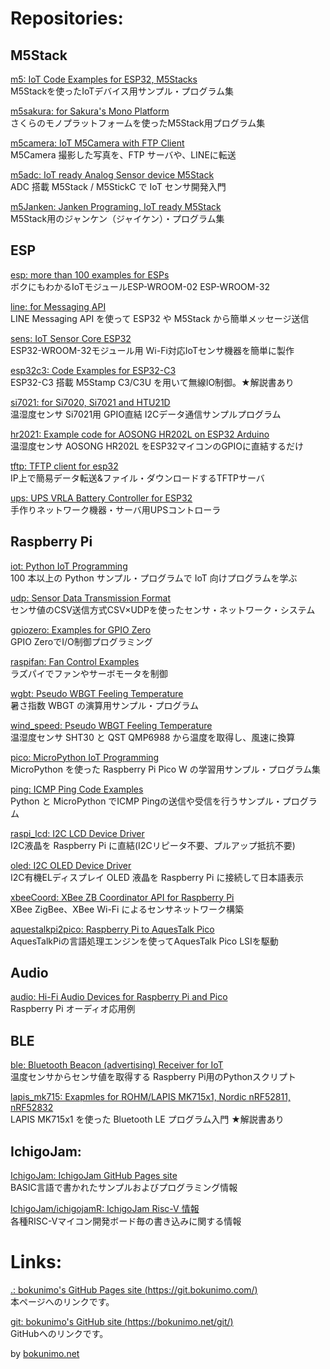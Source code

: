 # Repositories:

## M5Stack

[m5: IoT Code Examples for ESP32, M5Stacks](https://git.bokunimo.com/m5/)  
M5Stackを使ったIoTデバイス用サンプル・プログラム集  

[m5sakura: for Sakura's Mono Platform](https://git.bokunimo.com/m5sakura/)  
さくらのモノプラットフォームを使ったM5Stack用プログラム集  

[m5camera: IoT M5Camera with FTP Client](https://git.bokunimo.com/m5camera/)  
M5Camera 撮影した写真を、FTP サーバや、LINEに転送  

[m5adc: IoT ready Analog Sensor device M5Stack](https://git.bokunimo.com/m5adc/)  
ADC 搭載 M5Stack / M5StickC で IoT センサ開発入門  

[m5Janken: Janken Programing, IoT ready M5Stack](https://git.bokunimo.com/m5Janken/)  
M5Stack用のジャンケン（ジャイケン）・プログラム集  

## ESP

[esp: more than 100 examples for ESPs](https://git.bokunimo.com/esp/)  
ボクにもわかるIoTモジュールESP-WROOM-02 ESP-WROOM-32  

[line: for Messaging API](http://git.bokunimo.com/line/)  
LINE Messaging API を使って ESP32 や M5Stack から簡単メッセージ送信  

[sens: IoT Sensor Core ESP32](http://git.bokunimo.com/sens/)  
ESP32-WROOM-32モジュール用 Wi-Fi対応IoTセンサ機器を簡単に製作  

[esp32c3: Code Examples for ESP32-C3](https://git.bokunimo.com/esp32c3)  
ESP32-C3 搭載 M5Stamp C3/C3U を用いて無線IO制御。★解説書あり  

[si7021: for Si7020, Si7021 and HTU21D](https://github.com/bokunimowakaru/si7021)  
温湿度センサ Si7021用 GPIO直結 I2Cデータ通信サンプルプログラム  

[hr2021: Example code for AOSONG HR202L on ESP32 Arduino](https://git.bokunimo.com/hr202l/)  
温湿度センサ AOSONG HR202L をESP32マイコンのGPIOに直結するだけ  

[tftp: TFTP client for esp32](https://git.bokunimo.com/tftp/)  
IP上で簡易データ転送&ファイル・ダウンロードするTFTPサーバ  

[ups: UPS VRLA Battery Controller for ESP32](https://git.bokunimo.com/ups/)  
手作りネットワーク機器・サーバ用UPSコントローラ  

## Raspberry Pi

[iot: Python IoT Programming](https://git.bokunimo.com/iot/)  
100 本以上の Python サンプル・プログラムで IoT 向けプログラムを学ぶ  

[udp: Sensor Data Transmission Format](https://git.bokunimo.com/udp/)  
センサ値のCSV送信方式CSV×UDPを使ったセンサ・ネットワーク・システム  

[gpiozero: Examples for GPIO Zero](https://git.bokunimo.com/gpiozero/)  
GPIO ZeroでI/O制御プログラミング 

[raspifan: Fan Control Examples](https://git.bokunimo.com/raspifan/)  
ラズパイでファンやサーボモータを制御 

[wgbt: Pseudo WBGT Feeling Temperature](https://git.bokunimo.com/wbgt/)  
暑さ指数 WBGT の演算用サンプル・プログラム

[wind_speed: Pseudo WBGT Feeling Temperature](https://git.bokunimo.com/wind_speed/)  
温湿度センサ SHT30 と QST QMP6988 から温度を取得し、風速に換算

[pico: MicroPython IoT Programming](https://git.bokunimo.com/pico/)  
MicroPython を使った Raspberry Pi Pico W の学習用サンプル・プログラム集  

[ping: ICMP Ping Code Examples](https://git.bokunimo.com/ping/)  
Python と MicroPython でICMP Pingの送信や受信を行うサンプル・プログラム

[raspi_lcd: I2C LCD Device Driver](https://git.bokunimo.com/raspi_lcd/)  
I2C液晶を Raspberry Pi に直結(I2Cリピータ不要、プルアップ抵抗不要)  

[oled: I2C OLED Device Driver](https://git.bokunimo.com/oled/)  
I2C有機ELディスプレイ OLED 液晶を Raspberry Pi に接続して日本語表示  

[xbeeCoord: XBee ZB Coordinator API for Raspberry Pi](https://git.bokunimo.com/xbeeCoord/)  
XBee ZigBee、XBee Wi-Fi によるセンサネットワーク構築  

[aquestalkpi2pico: Raspberry Pi to AquesTalk Pico](https://git.bokunimo.com/aquestalkpi2pico/)  
AquesTalkPiの言語処理エンジンを使ってAquesTalk Pico LSIを駆動  

## Audio

[audio: Hi-Fi Audio Devices for Raspberry Pi and Pico](https://git.bokunimo.com/audio)  
Raspberry Pi オーディオ応用例  

## BLE

[ble: Bluetooth Beacon (advertising) Receiver for IoT](https://git.bokunimo.com/ble)  
温度センサからセンサ値を取得する Raspberry Pi用のPythonスクリプト  

[lapis_mk715: Exapmles for ROHM/LAPIS MK715x1, Nordic nRF52811, nRF52832](https://git.bokunimo.com/lapis_mk715)  
LAPIS MK715x1 を使った Bluetooth LE プログラム入門 ★解説書あり

## IchigoJam:

[IchigoJam: IchigoJam GitHub Pages site](https://git.bokunimo.com/IchigoJam)  
BASIC言語で書かれたサンプルおよびプログラミング情報  

[IchigoJam/ichigojamR: IchigoJam Risc-V 情報](https://git.bokunimo.com/IchigoJam/ichigojamR)  
各種RISC-Vマイコン開発ボード毎の書き込みに関する情報  

# Links:

[.: bokunimo's GitHub Pages site (https://git.bokunimo.com/)](https://git.bokunimo.com/)  
本ページへのリンクです。  

[git: bokunimo's GitHub site (https://bokunimo.net/git/) ](https://bokunimo.net/git/)  
GitHubへのリンクです。  

by [bokunimo.net](https://bokunimo.net/) 
